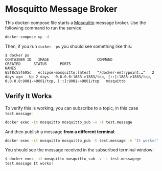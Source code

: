 # Mosquitto Message Broker

This docker-compose file starts a [Mosquitto](https://www.mosquitto.org/) message broker. Use the following command to run the service:

```bash
docker-compose up -d
```

Then, if you run `docker -ps` you should see something like this:

```
$ docker ps
CONTAINER ID   IMAGE                      COMMAND                  CREATED      STATUS      PORTS                                                                                      NAMES
65f8c55f605c   eclipse-mosquitto:latest   "/docker-entrypoint.…"   2 days ago   Up 2 days   0.0.0.0:1883->1883/tcp, [::]:1883->1883/tcp, 0.0.0.0:9001->9001/tcp, [::]:9001->9001/tcp   mosquitto
```

## Verify It Works

To verify this is working, you can subscribe to a topic, in this case `test.message`:

```bash
docker exec -it mosquitto mosquitto_sub -v -t test.message
```

And then publish a message **from a different terminal**:

```bash
docker exec -it mosquitto mosquitto_pub -t test.message -m 'It works!'
```

You should see the message received in the subscribed terminal window:

``` bash
$ docker exec -it mosquitto mosquitto_sub -v -t test.messagege
test.message It works!
```

